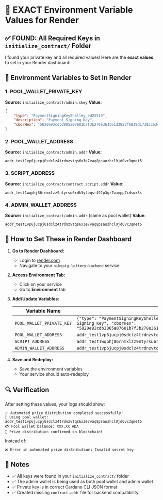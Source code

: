 # 🎯 EXACT Environment Variable Values for Render

## ✅ FOUND: All Required Keys in `initialize_contract/` Folder

I found your private key and all required values! Here are the **exact values** to set in your Render dashboard:

## 🔑 Environment Variables to Set in Render

### 1. POOL_WALLET_PRIVATE_KEY
**Source:** `initialize_contract/admin.skey`
**Value:**
```json
{
    "type": "PaymentSigningKeyShelley_ed25519",
    "description": "Payment Signing Key",
    "cborHex": "5820e93cdb3805a07601b7f3b270e361b51d3823f6839d17393c634d4a78732ce809"
}
```

### 2. POOL_WALLET_ADDRESS  
**Source:** `initialize_contract/admin.addr`
**Value:**
```
addr_test1vp6jucpj0sdclz4trdnzvtqs6x3e7vaq8psauzhcl0jd0vc3qnet5
```

### 3. SCRIPT_ADDRESS
**Source:** `initialize_contract/contract.script.addr`
**Value:**
```
addr_test1wqphj86rnmxlzz9ntyrsu6rdk3ylpqsr492p3gz7wampp7cdsux3s
```

### 4. ADMIN_WALLET_ADDRESS
**Source:** `initialize_contract/admin.addr` (same as pool wallet)
**Value:**
```
addr_test1vp6jucpj0sdclz4trdnzvtqs6x3e7vaq8psauzhcl0jd0vc3qnet5
```

## 🚀 How to Set These in Render Dashboard

1. **Go to Render Dashboard:**
   - Login to [render.com](https://render.com)
   - Navigate to your `nikepig-lottery-backend` service

2. **Access Environment Tab:**
   - Click on your service
   - Go to **Environment** tab

3. **Add/Update Variables:**
   
   | Variable Name | Value |
   |---------------|--------|
   | `POOL_WALLET_PRIVATE_KEY` | `{"type": "PaymentSigningKeyShelley_ed25519", "description": "Payment Signing Key", "cborHex": "5820e93cdb3805a07601b7f3b270e361b51d3823f6839d17393c634d4a78732ce809"}` |
   | `POOL_WALLET_ADDRESS` | `addr_test1vp6jucpj0sdclz4trdnzvtqs6x3e7vaq8psauzhcl0jd0vc3qnet5` |
   | `SCRIPT_ADDRESS` | `addr_test1wqphj86rnmxlzz9ntyrsu6rdk3ylpqsr492p3gz7wampp7cdsux3s` |
   | `ADMIN_WALLET_ADDRESS` | `addr_test1vp6jucpj0sdclz4trdnzvtqs6x3e7vaq8psauzhcl0jd0vc3qnet5` |

4. **Save and Redeploy:**
   - Save the environment variables
   - Your service should auto-redeploy

## 🔍 Verification

After setting these values, your logs should show:
```
✅ Automated prize distribution completed successfully!
🏦 Using pool wallet: addr_test1vp6jucpj0sdclz4trdnzvtqs6x3e7vaq8psauzhcl0jd0vc3qnet5
💳 Pool wallet balance: XXX.XX ADA
🎉 Prize distribution confirmed on blockchain!
```

Instead of:
```
❌ Error in automated prize distribution: Invalid secret key
```

## 📝 Notes

- ✅ All keys were found in your `initialize_contract/` folder
- ✅ The admin wallet is being used as both pool wallet and admin wallet
- ✅ Private key is in correct Cardano CLI JSON format
- ✅ Created missing `contract.addr` file for backend compatibility 